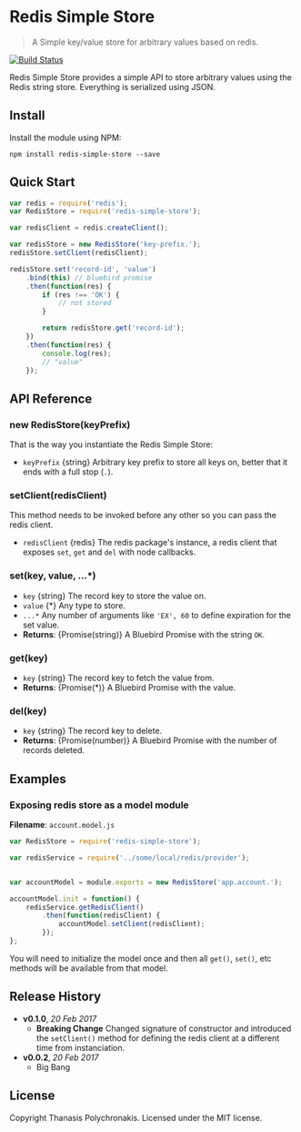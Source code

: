 # Redis Simple Store

> A Simple key/value store for arbitrary values based on redis.

[![Build Status](https://travis-ci.org/thanpolas/redis-simple-store.svg?branch=master)](https://travis-ci.org/thanpolas/redis-simple-store)

Redis Simple Store provides a simple API to store arbitrary values using the Redis string store. Everything is serialized using JSON.

## Install

Install the module using NPM:

```
npm install redis-simple-store --save
```

## Quick Start

```js
var redis = require('redis');
var RedisStore = require('redis-simple-store');

var redisClient = redis.createClient();

var redisStore = new RedisStore('key-prefix.');
redisStore.setClient(redisClient);

redisStore.set('record-id', 'value')
    .bind(this) // bluebird promise
    .then(function(res) {
        if (res !== 'OK') {
            // not stored
        }

        return redisStore.get('record-id');
    })
    .then(function(res) {
        console.log(res);
        // "value"
    });
```

## API Reference

### new RedisStore(keyPrefix)

That is the way you instantiate the Redis Simple Store:

* `keyPrefix` {string} Arbitrary key prefix to store all keys on, better that it ends with a full stop (`.`).

### setClient(redisClient)

This method needs to be invoked before any other so you can pass the redis client.

* `redisClient` {redis} The redis package's instance, a  redis client that exposes `set`, `get` and `del` with node callbacks.

### set(key, value, ...*)

* `key` {string} The record key to store the value on.
* `value` {*} Any type to store.
* `...*` Any number of arguments like `'EX', 60` to define expiration for the set value.
* **Returns**: {Promise(string)} A Bluebird Promise with the string `OK`.

### get(key)

* `key` {string} The record key to fetch the value from.
* **Returns**: {Promise(*)} A Bluebird Promise with the value.

### del(key)

* `key` {string} The record key to delete.
* **Returns**: {Promise(number)} A Bluebird Promise with the number of records deleted.

## Examples

### Exposing redis store as a model module

**Filename**: `account.model.js`

```js
var RedisStore = require('redis-simple-store');

var redisService = require('../some/local/redis/provider');


var accountModel = module.exports = new RedisStore('app.account.');

accountModel.init = function() {
    redisService.getRedisClient()
        .then(function(redisClient) {
            accountModel.setClient(redisClient);
        });
};
```

You will need to initialize the model once and then all `get()`, `set()`, etc methods will be available from that model.

## Release History

- **v0.1.0**, *20 Feb 2017*
    - **Breaking Change** Changed signature of constructor and introduced the `setClient()` method for defining the redis client at a different time from instanciation.
- **v0.0.2**, *20 Feb 2017*
    - Big Bang

## License

Copyright Thanasis Polychronakis. Licensed under the MIT license.
